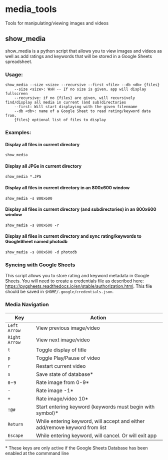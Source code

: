 # media_tools
Tools for manipulating/viewing images and videos

## show_media
show_media is a python script that allows you to view images and videos as well as add ratings and keywords that will be stored in a Google Sheets spreadsheet. 

### Usage:

```
show_media --size <size> --recursive --first <file> --db <db> {files}
    --size <size>: WxH -- If no size is given, app will display fullscreen
    --recursive: if no {files} are given, will recursively find/display all media in current (and sub)directories
    --first: Will start displaying with the given filenmame
    --db <db>: name of a Google Sheet to read rating/keyword data from.
    {files} optional list of files to display
```
### Examples:
#### Display all files in current directory
`show_media`
#### Display all JPGs in current directory
`show_media *.JPG`
#### Display all files in current directory in an 800x600 window
`show_media -s 800x600`
#### Display all files in current directory (and subdirectories) in an 800x600 window
`show_media -s 800x600 -r`
#### Display all files in current directory and sync rating/keywords to GoogleSheet named photodb
`show_media -s 800x600 -d photodb`

### Syncing with Google Sheets
This script allows you to store rating and keyword metadata in Google Sheets. You will need to create a credentials file as described here: https://pygsheets.readthedocs.io/en/stable/authorization.html. This file should be saved in `$HOME/.google/credentials.json`.

### Media Navigation
| Key | Action | 
|-----|--------|
| `Left Arrow` | View previous image/video | 
| `Right Arrow` | View next image/video |
| `t` | Toggle display of title |
| `p` | Toggle Play/Pause of video |
| `r` | Restart current video |
| `s`| Save state of database* |
| `0`-`9` | Rate image from 0-9* |
| `-` | Rate image -1* |
| `+` | Rate image/video 10* |
| `!@#` | Start entering keyword (keywords must begin with symbol)* |
| `Return` | While entering keyword, will accept and either add/remove keyword from list |
| `Escape` | While entering keyword, will cancel. Or will exit app |

 \* These keys are only active if the Google Sheets Database has been enabled at the commmand line
